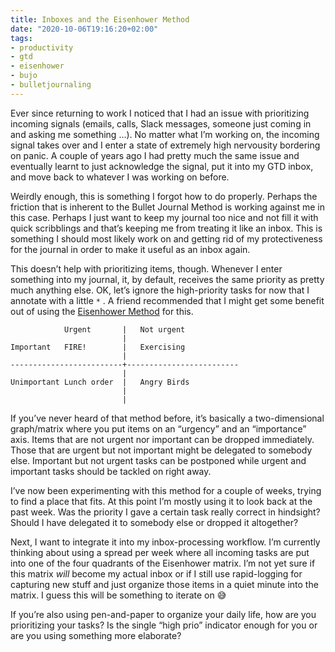 ```yaml
---
title: Inboxes and the Eisenhower Method
date: "2020-10-06T19:16:20+02:00"
tags:
- productivity
- gtd
- eisenhower
- bujo
- bulletjournaling
---
```


Ever since returning to work I noticed that I had an issue with prioritizing incoming signals (emails, calls, Slack messages, someone just coming in and asking me something ...). No matter what I’m working on, the incoming signal takes over and I enter a state of extremely high nervousity bordering on panic. A couple of years ago I had pretty much the same issue and eventually learnt to just acknowledge the signal, put it into my GTD inbox, and move back to whatever I was working on before.

Weirdly enough, this is something I forgot how to do properly. Perhaps the friction that is inherent to the Bullet Journal Method is working against me in this case. Perhaps I just want to keep my journal too nice and not fill it with quick scribblings and that’s keeping me from treating it like an inbox. This is something I should most likely work on and getting rid of my protectiveness for the journal in order to make it useful as an inbox again.

This doesn’t help with prioritizing items, though. Whenever I enter something into my journal, it, by default, receives the same priority as pretty much anything else. OK, let’s ignore the high-priority tasks for now that I annotate with a little `*` . A friend recommended that I might get some benefit out of using the [Eisenhower Method](https://en.wikipedia.org/wiki/Time_management#The_Eisenhower_Method) for this.

	            Urgent       |   Not urgent
	                         |
	Important   FIRE!        |   Exercising
	                         |
	-------------------------+-------------------------
	                         |
	Unimportant Lunch order  |   Angry Birds
	                         |
	                         |

If you’ve never heard of that method before, it’s basically a two-dimensional graph/matrix where you put items on an “urgency”  and an “importance” axis. Items that are not urgent nor important can be dropped immediately. Those that are urgent but not important might be delegated to somebody else. Important but not urgent tasks can be postponed while urgent and important tasks should be tackled on right away.

I’ve now been experimenting with this method for a couple of weeks, trying to find a place that fits. At this point I’m mostly using it to look back at the past week. Was the priority I gave a certain task really correct in hindsight? Should I have delegated it to somebody else or dropped it altogether?

Next, I want to integrate it into my inbox-processing workflow. I’m currently thinking about using a spread per week where all incoming tasks are put into one of the four quadrants of the Eisenhower matrix. I’m not yet sure if this matrix *will* become my actual inbox or if I still use rapid-logging for capturing new stuff and just organize those items in a quiet minute into the matrix. I guess this will be something to iterate on 😅

If you’re also using pen-and-paper to organize your daily life, how are you prioritizing your tasks? Is the single “high prio” indicator enough for you or are you using something more elaborate?

